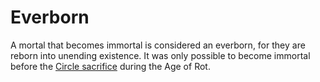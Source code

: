 # Everborn

A mortal that becomes immortal is considered an everborn, for they are reborn into unending existence. It was only possible to become immortal before the [Circle sacrifice](../Historic%20Events/2%20-%20Age%20of%20Rot/0989%20-%20Circle%20sacrifice.md) during the Age of Rot.